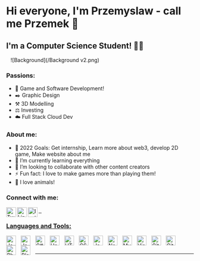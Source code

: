 # Hi everyone, I'm Przemyslaw - call me Przemek 👋 

## I'm a Computer Science Student! 👨‍💻

&nbsp;&nbsp;
![Background](/Background v2.png)
&nbsp;&nbsp;

### Passions:
- 🤖 Game and Software Development!
- ✒️ Graphic Design
- ⚒️ 3D Modelling
- ⚖️ Investing
- ☁️ Full Stack Cloud Dev 

### About me:
- 🥅 2022 Goals: Get internship, Learn more about web3, develop 2D game, Make website about me 
- 🌱 I’m currently learning everything
- 👯 I’m looking to collaborate with other content creators
- ⚡ Fun fact: I love to make games more than playing them!
- 🐶 I love animals!

### Connect with me:

<a href="https://twitter.com/AwRabczak"><img align="left" alt="Twitter" width="26px" src="https://i.ibb.co/k48sz4Q/Twitter-Logo-Square.png">

<a href="https://www.linkedin.com/in/przemyslaw-rabczak-8039a51b6/"><img align="left" alt="LinkedIn" width="26px" src="https://i.ibb.co/8b85jWN/linkedin-icon.png">
&nbsp;&nbsp;
<a href="https://www.instagram.com/przemorab/?hl=en"><img align="left" alt="Instagram" width="26px" src="https://i.ibb.co/4Vfyk8c/640px-Instagram-icon.png">


### Languages and Tools:

<img align="left" alt="Java" width="26px" src="https://icon-library.com/images/java-icon-png/java-icon-png-3.jpg" style="padding-right:10px;" />
<img align="left" alt="JavaFX" width="26px" src="https://miro.medium.com/max/400/1*9tVpRN7cCovFMavU4PVg2w.png" style="padding-right:10px;" />
<img align="left" alt="C#" width="26px" src="https://www.freeiconspng.com/uploads/c-logo-icon-18.png" style="padding-right:10px;" />
<img align="left" alt="Unity" width="26px" src="https://cdn4.iconfinder.com/data/icons/logos-brands-5/24/unity-512.png" style="padding-right:10px;" />
<img align="left" alt="HTML5" width="26px" src="https://cdn.jsdelivr.net/gh/devicons/devicon/icons/html5/html5-original.svg" style="padding-right:10px;" />
<img align="left" alt="CSS3" width="26px" src="https://cdn.jsdelivr.net/gh/devicons/devicon/icons/css3/css3-original.svg" style="padding-right:10px;" />
<img align="left" alt="JavaScript" width="26px" src="https://cdn.jsdelivr.net/gh/devicons/devicon/icons/javascript/javascript-original.svg" style="padding-right:10px;" />
<img align="left" alt="Node.js" width="26px" src="https://cdn.jsdelivr.net/gh/devicons/devicon/icons/nodejs/nodejs-original.svg" style="padding-right:10px;" />
<img align="left" alt="MySQL" width="26px" src="https://cdn.jsdelivr.net/gh/devicons/devicon/icons/mysql/mysql-original.svg" style="padding-right:10px;" />
<img align="left" alt="Visual Studio Code" width="26px" src="https://cdn.jsdelivr.net/gh/devicons/devicon/icons/vscode/vscode-original.svg" style="padding-right:10px;" />
<img align="left" alt="Git" width="26px" src="https://cdn.jsdelivr.net/gh/devicons/devicon/icons/git/git-original.svg" style="padding-right:10px;" />
<img align="left" alt="GitHub" width="26px" src="https://user-images.githubusercontent.com/3369400/139448065-39a229ba-4b06-434b-bc67-616e2ed80c8f.png" style="padding-right:10px;" />
<img align="left" alt="Photoshop" width="26px" src="https://upload.wikimedia.org/wikipedia/commons/thumb/a/af/Adobe_Photoshop_CC_icon.svg/512px-Adobe_Photoshop_CC_icon.svg.png" style="padding-right:10px;" />
<img align="left" alt="Blender" width="26px" src="https://download.blender.org/branding/community/blender_community_badge_orange.png" style="padding-right:10px;" />


<br />
<br />

---

[twitter]: https://twitter.com/AwRabczak
[linkedin]: https://www.linkedin.com/in/przemyslaw-rabczak-8039a51b6/
